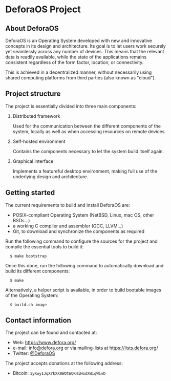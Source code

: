 DeforaOS Project
================

About DeforaOS
--------------

DeforaOS is an Operating System developed with new and innovative concepts in
its design and architecture. Its goal is to let users work securely yet
seamlessly across any number of devices. This means that the relevant data is
readily available, while the state of the applications remains consistent
regardless of the form factor, location, or connectivity.

This is achieved in a decentralized manner, without necessarily using shared
computing platforms from third parties (also known as "cloud").

Project structure
-----------------

The project is essentially divided into three main components:

1. Distributed framework

   Used for the communication between the different components of the system,
   locally as well as when accessing resources on remote devices.

2. Self-hosted environment

   Contains the components necessary to let the system build itself again.

3. Graphical interface

   Implements a featureful desktop environment, making full use of the
   underlying design and architecture.

Getting started
---------------

The current requirements to build and install DeforaOS are:

* POSIX-compliant Operating System (NetBSD, Linux, mac OS, other BSDs...)
* a working C compiler and assembler (GCC, LLVM...)
* Git, to download and synchronize the components as required

Run the following command to configure the sources for the project and compile
the essential tools to build it:
```
  $ make bootstrap
```

Once this done, run the following command to automatically download and build
its different components:
```
  $ make
```

Alternatively, a helper script is available, in order to build bootable images
of the Operating System:
```
  $ build.sh image
```

Contact information
-------------------

The project can be found and contacted at:

* Web:     https://www.defora.org/
* e-mail:  info@defora.org or via mailing-lists at https://lists.defora.org/
* Twitter: [@DeforaOS](https://twitter.com/DeforaOS)

The project accepts donations at the following address:

* Bitcoin: `1yKwy1JqXYkXX8WQtWQK4iHodXWiqWivD`

